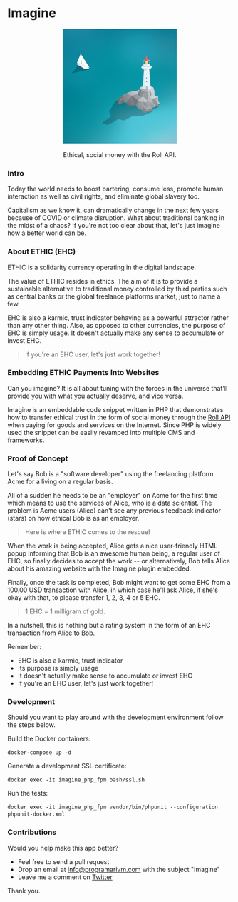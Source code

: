 # Imagine

<p align="center">
	<img src="https://github.com/programarivm/imagine/blob/master/resources/ethic-logo.jpg" />
</p>

<p align="center">
	Ethical, social money with the Roll API.
</p>

### Intro

Today the world needs to boost bartering, consume less, promote human interaction as well as civil rights, and eliminate global slavery too.

Capitalism as we know it, can dramatically change in the next few years because of COVID or climate disruption. What about traditional banking in the midst of a chaos? If you're not too clear about that, let's just imagine how a better world can be.

### About ETHIC (EHC)

ETHIC is a solidarity currency operating in the digital landscape.

The value of ETHIC resides in ethics. The aim of it is to provide a sustainable alternative to traditional money controlled by third parties such as central banks or the global freelance platforms market, just to name a few.

EHC is also a karmic, trust indicator behaving as a powerful attractor rather than any other thing. Also, as opposed to other currencies, the purpose of EHC is simply usage. It doesn't actually make any sense to accumulate or invest EHC.

> If you're an EHC user, let's just work together!

### Embedding ETHIC Payments Into Websites

Can you imagine? It is all about tuning with the forces in the universe that'll provide you with what you actually deserve, and vice versa.

Imagine is an embeddable code snippet written in PHP that demonstrates how to transfer ethical trust in the form of social money through the [Roll API](https://docs.tryroll.com/) when paying for goods and services on the Internet. Since PHP is widely used the snippet can be easily revamped into multiple CMS and frameworks.

### Proof of Concept

Let's say Bob is a "software developer" using the freelancing platform Acme for a living on a regular basis.

All of a sudden he needs to be an "employer" on Acme for the first time which means to use the services of Alice, who is a data scientist. The problem is Acme users (Alice) can't see any previous feedback indicator (stars) on how ethical Bob is as an employer.

> Here is where ETHIC comes to the rescue!

When the work is being accepted, Alice gets a nice user-friendly HTML popup informing that Bob is an awesome human being, a regular user of EHC, so finally decides to accept the work -- or alternatively, Bob tells Alice about his amazing website with the Imagine plugin embedded.

Finally, once the task is completed, Bob might want to get some EHC from a 100.00 USD transaction with Alice, in which case he'll ask Alice, if she's okay with that, to please transfer 1, 2, 3, 4 or 5 EHC.

> 1 EHC = 1 milligram of gold.

In a nutshell, this is nothing but a rating system in the form of an EHC transaction from Alice to Bob.

Remember:

- EHC is also a karmic, trust indicator
- Its purpose is simply usage
- It doesn't actually make sense to accumulate or invest EHC
- If you're an EHC user, let's just work together!

### Development

Should you want to play around with the development environment follow the steps below.

Build the Docker containers:

	docker-compose up -d

Generate a development SSL certificate:

	docker exec -it imagine_php_fpm bash/ssl.sh

Run the tests:

	docker exec -it imagine_php_fpm vendor/bin/phpunit --configuration phpunit-docker.xml

### Contributions

Would you help make this app better?

- Feel free to send a pull request
- Drop an email at info@programarivm.com with the subject "Imagine"
- Leave me a comment on [Twitter](https://twitter.com/programarivm)

Thank you.
